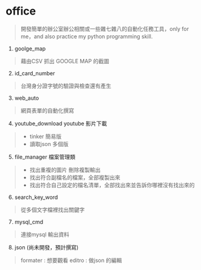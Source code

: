 # office
> 開發簡單的辦公室辦公相關或一些雜七雜八的自動化任務工具，only for me，and also practice my python programming skill.


1. goolge_map 
> 藉由CSV 抓出 GOOGLE MAP 的截圖
2. id_card_number 
> 台灣身分證字號的驗證與檢查還有產生
3. web_auto 
> 網頁表單的自動化撰寫
4. youtube_download youtube 影片下載
>   - tinker 簡易版 
>   - 讀取json 多個版
5. file_manager 檔案管理類 
>   - 找出重複的圖片 刪除複製輸出
>   - 找出符合副檔名的檔案，全部複製出來
>   - 找出符合自己設定的檔名清單，全部找出來並告訴你哪裡沒有找出來的
6. search_key_word 
> 從多個文字檔裡找出關鍵字
7. mysql_cmd 
> 連接mysql 輸出資料
8. json (尚未開發，預計撰寫)
> formater : 想要觀看
> editro : 做json 的編輯
